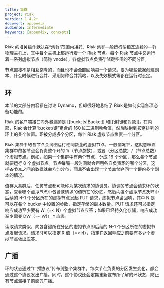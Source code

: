 ```yaml
---
title: 集群
project: riak
version: 1.4.2+
document: appendix
audience: intermediate
keywords: [appendix, concepts]
---
```


Riak 的相关操作默认在“集群”范围内进行。Riak 集群一般运行在相互连接的一群物理主机上，其中每个主机上都运行着一个 Riak 节点。每个 Riak 节点中又运行着一系列虚拟节点（简称 vnode），各虚拟节点负责存储键空间的不同分区。

节点直接不是相互克隆的，而且也不会全部回响每一个请求。要为哪些数据创建副本、什么时候进行合并、采用何种合并策略，以及失效模式等都在运行时设定。

## 环

本节的大部分内容都在讨论 Dynamo，但却很好地总结了 Riak 是如何实现各项必备功能的。

Riak 的客户端接口向外暴漏的是 [[buckets|Bucket]] 和[[键|键和对象]]。在内部，Riak 会计算“bucket/键”组合的 160 位二进制哈希值，然后映射到按序排列的环上的某个位置。环被分成多个分区，每个 Riak 虚拟节点负责一个分区。

Riak 集群中的各节点会试图运行相同数量的虚拟节点。一般情况下，这就意味着集群中的各节点会负责整个环的 1/（节点总数），或者（分区总数）/（节点总数）个虚拟节点。例如，如果一个集群中有两个节点，分成 16 个分区，那么每个节点就要运行 8 个虚拟节点。节点每隔一段时间就会声明各自负责环的哪个分区，这样各节点之间的数据就会均匀分布，而且不会出现一个节点储存同一个键的多个副本的情况。

值存入集群后，任何节点都可能称为某次请求的协调员。协调的节点会请求环的状态，查看哪个虚拟节点中包含被请求的值所在的分区，然后向这个虚拟节点及环中后续的 N-1 个分区所在的虚拟节点发起 PUT 请求，虚拟节点会回响，其中 N 是可以在每个 bucket 中设置的参数，指定存储的副本数量。PUT 请求还可以指定响应成功至少要有 W（=< N）个虚拟节点应答；如果已经持久化存储，响应成功至少需要 DW（=< W)）个应答。

读取请求类似，向包含键所在分区的虚拟节点即后续的 N-1 个分区所在的虚拟节点发起请求。请求时可以指定 R 值（=< N），指定在返回响应之前要有多少个虚拟节点做出应答。

## 广播

环的状态通过“广播协议”传布到整个集群中。每次节点负责的分区发生变化，都会通过这个协议发出广播。同时，这个协议还会定期重新宣布所了解的环状态，防止有节点漏接了前面的广播。
